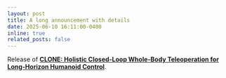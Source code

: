 ```yaml
---
layout: post
title: A long announcement with details
date: 2025-06-10 16:11:00-0400
inline: true
related_posts: false
---
```


Release of [**CLONE: Holistic Closed-Loop Whole-Body Teleoperation for Long-Horizon Humanoid Control**](https://humanoidclone.github.io/CLONE.github.io/).
